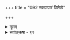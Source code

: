 +++
title = "092 स्वव्यापारं विशेष्ये"

+++
<details><summary>मूलम्</summary>

स्वव्यापारं विशेष्ये स्वयमभिदधते नैव शब्दाः कदाचित् श्रुत्वा लिङ्व्यापृतिं वा कुत इह यतनं स्वोपयोगाद्यबोधे ।  
तस्मादास्माकतत्तद्यतनकृदभिधा स्वस्य वाच्या लिङादेरित्युक्तिं बह्ववद्याममनिषत बुधास्त्रस्तरीमात्ररूपाम् ॥ ९२ ॥
</details>

<details><summary>सर्वाङ्कषा - ९२</summary>

I 

तर्हि कुमारिलसंमता शब्दभावनैव लिडर्थोऽस्तु - इति चेत्, तदपि न युक्तमिति प्रदर्शयतिस्वव्यापारमित्यादि । 'यजेत स्वर्गकामः' इत्यादौ तन्मते भावनामुख्यविशेष्यकशाब्दबोधाङ्गीकारे, सिद्धान्ते नैयायिकमतवत् लोकसिद्धस्य कर्तुः पुरुषस्यैव विशेष्यत्वात्, भवितुर्भवनानुकूलभावयितृव्यापारविशेषस्यैव भावनात्वेन, शाब्दीभावना किल पुरुषे व्यापारमापादयतीति **शब्दाः** = लिङादयश्शब्दाः **विशेष्ये** = वाक्यविशेष्ये पुरुषे **स्वव्यापारम्** = स्वस्य भावनारूपं **व्यापारम्** = प्रेरणाम् **कदाचित्** = कदाचिदपि स्वयम् नैव **अभिदधते** = नैव अभिधातुं समर्था भवन्ति । प्रमाणानि किल स्वविषयं प्रदर्शयेयुः, न तु स्वम् । यथा चक्षुरादीनि घटादीन् प्रदर्शयेयुः, न त्वात्मानमिन्द्रियम् । तद्वत् शब्दोऽपि **अर्थमभिदध्यात्** = अर्थं प्रदर्शयेत्, न त्वात्मानम् । ननु शब्दशास्त्रे सौत्राः मघवादिशब्दा आत्मानमेवाभिदधते, न त्वर्थमित्यस्ति किलेति चेत्, तत् शब्दशास्त्रम्, न त्वर्थशास्त्रम् । इतराणि त्वर्थशास्त्राणि, लौकिकोऽपि शब्दोऽर्थपर एव । तदेतदुपपादयति – **लिङ्ख्यापृतिम्** = लिङः प्रवर्तकत्वात् लिङ्शब्दवाच्यं प्रवर्तनारूपं व्यापारं **श्रुत्वा** = श्रुत्वा **स्वोपयोगाद्यबोधे** = 'इदं **ममोपयोगि** = मम प्रयोजनं किञ्चिदभिधत्ते' इति ज्ञानाभावे **इह** = लोके पुरुषे **यतनम्** = प्रयत्नः कुतो वा भवेत् ? **तस्मात्** = शब्दस्यैवं स्वभावत्वात् लिङादेः **अभिधा** = बोधनशक्तिः **आस्माकतत्तद्यतनकृत्** = प्रेर्यपुरुषगतव्यापाररूपामार्थीभावनां प्रयत्नपर्यायां जनयित्री सती **स्वस्य** = 

लिङादेः 

453. 

773 

[ इष्टसाधनत्वमात्रं न लिडर्थः ] 

न स्यात् पुंसः प्रवृत्यै विदितमपि गिरा स्वेष्टहेतुत्वमात्रं 

दुस्साधादावयोगात्; अथ सहकुरुते साध्यतैकार्थयोगः । इत्थं शक्तिर्द्वये स्यात्; गरिमहतमिदं किञ्चिदत्रार्थतश्चेत्, 

इष्टोपायत्वमर्थादुचितमिह; ततः खण्डिता मण्डनोक्तिः ॥93॥ 



सवाच्या भवति, शाब्दीभावना आर्थीभावनां वदेत्, न तु शाब्दीभावनामेव वदेत् **इति** = इति हेतोः **बह्ववद्याम्** = 

अत्यन्तासंबद्धाम् **उक्तिम्** = शाब्दीभावना लिङ्वाच्येत्युक्तिम् बुधाः **त्रस्तरीमात्ररूपाम्** = केवलं हास्यरूपाम् **अमनिषत** = मन्यन्ते स्म । **त्रस्तरी** = परिहासः इति वृत्तिः । अतः शब्दभावना लिडर्थो न भवितुमर्हति ॥ 

I 

यथा वा शङ्खध्वनिर्मङ्गलरूपः, तथा लिङ्क्ष्वनिरेवाज्ञारूपः, अत एव प्रेरकश्च भवति । यथा राज्ञः आज्ञाध्वनिं श्रुत्वा सेवकश्चलति तथा । वेदे पुरुषाभावात् शब्द एव श्रुतस्सन् नरं प्रेरयति इति भाट्टाः । अत एव तस्याः शाब्दी भावनेति संज्ञा । परं तु वेदस्य भगवदाज्ञारूपत्वात्, स्रष्टुर्भगवतोऽभिप्राय एव प्रेरकः । अचेतनः शब्दः चेतनं कथं प्रवर्तयेत् । न चाशनिध्वनिं श्रुत्वा प्रतिदिशं भीत्या पलायन्ति जनाः, तद्वत् भवत्विति वाच्यम्, एवं चेत् वेदो ध्वनिरेव स्यात्, न तु वर्णः । ततश्च वेदः द्रव्यमपि न स्यात्, ततश्च वायुधर्म एव स्यान्न स्वतन्त्र इति मूलहानिरेव ॥ ९२ ॥
</details>
